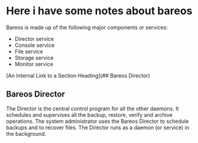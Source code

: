 # Here i have some notes about bareos

Bareos is made up of the following major components or services: 
- Director service
- Console service
- File service
- Storage service
- Monitor service

[An Internal Link to a Section Heading](## Bareos Director)

## Bareos Director
The Director is the central control program for all the other daemons. It schedules and supervises all the backup, restore, verify and archive operations. The system administrator uses the Bareos Director to schedule backups and to recover files. The Director runs as a daemon (or service) in the background.

